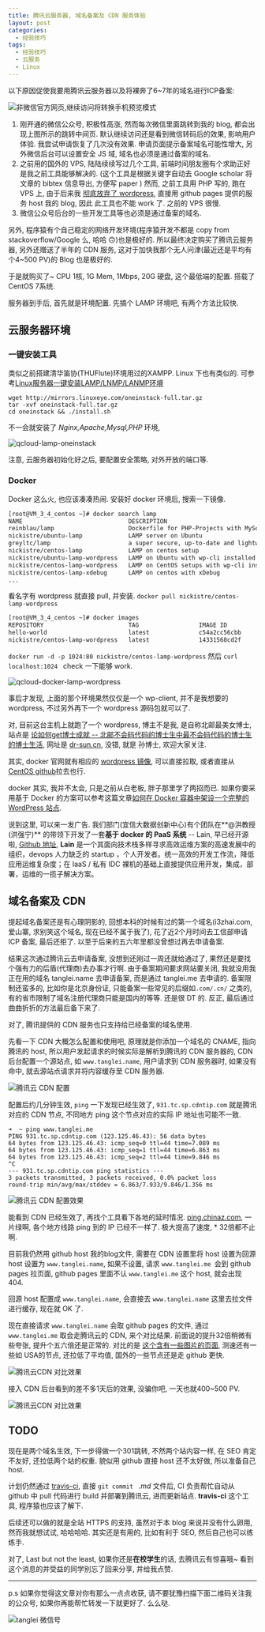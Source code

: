 ```yaml
---
title: 腾讯云服务器, 域名备案及 CDN 服务体验
layout: post
categories: 
  - 经验技巧
tags: 
  - 经验技巧
  - 云服务
  - Linux
---
```



以下原因促使我要用腾讯云服务器以及将裸奔了6~7年的域名进行ICP备案: 

![非微信官方网页,继续访问将转换手机预览模式](/resources/qcloud/wechat-encode-tanglei.name.jpg)

1. 刚开通的微信公众号, 积极性高涨, 然而每次微信里面跳转到我的 blog, 都会出现上图所示的跳转中间页. 默认继续访问还是看到微信转码后的效果, 影响用户体验. 我尝试申请恢复了几次没有效果. 申请页面提示备案域名可能性增大, 另外微信后台可以设置安全 JS 域, 域名也必须是通过备案的域名. 
2. 之前用的国外的 VPS, 陆陆续续写过几个工具, 前端时间朋友圈有个求助正好是我之前工具能够解决的. (这个工具是根据关键字自动去 Google scholar 将文章的 bibtex 信息导出, 方便写 paper ) 然而, 之前工具用 PHP 写的, 跑在 VPS 上, 由于后来我 [彻底放弃了 wordpress](http://www.tanglei.me/blog/give-up-wordpress-to-jekyll.html), 直接用 github pages 提供的服务 host 我的 blog, 因此 此工具也不能 work 了. 之前的 VPS 很慢. 
3. 微信公众号后台的一些开发工具等也必须是通过备案的域名. 

另外, 程序猿有个自己稳定的网络开发环境(程序猿开发不都是 copy from stackoverflow/Google 么, 哈哈 🙃)也是极好的. 所以最终决定购买了腾讯云服务器, 另外还赠送了半年的 CDN 服务, 这对于加快我那个无人问津(最近还是平均有个4~500 PV)的 Blog 也是极好的.

于是就购买了~  CPU 1核, 1G Mem, 1Mbps, 20G 硬盘, 这个最低端的配置. 
搭载了CentOS 7系统. 

服务器到手后, 首先就是环境配置. 先搞个 LAMP 环境吧, 有两个方法比较快. 

## 云服务器环境

### 一键安装工具

类似之前搭建清华笛协(THUFlute)环境用过的XAMPP. Linux 下也有类似的. 可参考[Linux服务器一键安装LAMP/LNMP/LANMP环境 ](http://bbs.qcloud.com/thread-8480-1-1.html)

```shell
wget http://mirrors.linuxeye.com/oneinstack-full.tar.gz  
tar -xvf oneinstack-full.tar.gz
cd oneinstack && ./install.sh
```

不一会就安装了 *Nginx,Apache,Mysql,PHP* 环境, 

![qcloud-lamp-oneinstack](/resources/qcloud/qcloud-lamp-oneinstack.jpg)

注意, 云服务器初始化好之后, 要配置安全策略, 对外开放的端口等. 

### Docker

Docker 这么火, 也应该凑凑热闹. 安装好 docker 环境后, 搜索一下镜像. 

```bash
[root@VM_3_4_centos ~]# docker search lamp
NAME                              DESCRIPTION                                     STARS     OFFICIAL   AUTOMATED
reinblau/lamp                     Dockerfile for PHP-Projects with MySql client   25                   [OK]
nickistre/ubuntu-lamp             LAMP server on Ubuntu                           12                   [OK]
greyltc/lamp                      a super secure, up-to-date and lightweight...   10                   [OK]
nickistre/centos-lamp             LAMP on centos setup                            8                    [OK]
nickistre/ubuntu-lamp-wordpress   LAMP on Ubuntu with wp-cli installed            7                    [OK]
nickistre/centos-lamp-wordpress   LAMP on CentOS setups with wp-cli installed     3                    [OK]
nickistre/centos-lamp-xdebug      LAMP on centos with xDebug                      2                    [OK]
...
```

看名字有 wordpress 就直接 pull, 并安装. `docker pull nickistre/centos-lamp-wordpress`

```bash
[root@VM_3_4_centos ~]# docker images
REPOSITORY                        TAG                 IMAGE ID            CREATED             SIZE
hello-world                       latest              c54a2cc56cbb        5 months ago        1.848 kB
nickistre/centos-lamp-wordpress   latest              14331568cd2f        6 months ago        547.4 MB
```

`docker run -d -p 1024:80 nickistre/centos-lamp-wordpress` 然后 `curl localhost:1024 ` check 一下能够 work. 

![qcloud-docker-lamp-wordpress](/resources/qcloud/docker-lamp-wordpress.png)

事后才发现, 上面的那个环境果然仅仅是一个 wp-client, 并不是我想要的 wordpress, 不过另外再下一个 wordpress 源码包就可以了. 

对, 目前这台主机上就跑了一个 wordpress, 博主不是我, 是自称北邮最美女博士, 站点是 [论如何get博士成就 -- 北邮不会码代码的博士生中最不会码代码的博士生的博士生活](http://www.dr-sun.cn/), 网址是 [dr-sun.cn](http://www.dr-sun.cn), 没错, 就是 孙博士, 欢迎大家关注. 

其实, docker 官网就有相应的 [wordpress 镜像](https://hub.docker.com/_/wordpress/), 可以直接拉取, 或者直接从 [CentOS github](https://github.com/CentOS/CentOS-Dockerfiles/tree/master/wordpress/centos7)拉去也行. 

docker 其实, 我并不太会, 只是之前从白老板, 胖子那里学了两招而已. 如果你要采用基于 Docker 的方案可以参考这篇文章[如何在 Docker 容器中架设一个完整的 WordPress 站点](https://linux.cn/article-5560-1.html). 

说到这里, 可以来一发广告. 我们部门(宜信大数据创新中心)有个团队在**@洪教授(洪强宁)** 的带领下开发了一套**基于 docker 的 PaaS 系统** -- Lain, 早已经开源啦, [Github 地址](https://github.com/laincloud/lain), **Lain** 是一个其面向技术栈多样寻求高效运维方案的高速发展中的组织，devops 人力缺乏的 startup ，个人开发者。统一高效的开发工作流，降低应用运维复杂度；在 IaaS / 私有 IDC 裸机的基础上直接提供应用开发，集成，部署，运维的一揽子解决方案。


## 域名备案及 CDN

提起域名备案还是有心理阴影的, 回想本科的时候有过的第一个域名(i3zhai.com, 爱山寨, 求别笑这个域名, 现在已经不属于我了), 花了近2个月时间去工信部申请 ICP 备案, 最后还拒了. 以至于后来的五六年里都没曾想过再去申请备案. 

结果这次通过腾讯云去申请备案, 没想到还刚过一周还就给通过了, 果然还是要找个强有力的后盾(代理商)去办事才行啊. 
由于备案期间要求网站要关闭, 我就没用我正在用的域名 tanglei.name 去申请备案, 而是通过 tanglei.me 去申请的. 
备案限制还蛮多的, 比如你是北京身份证, 只能备案一些常见的后缀如`.com/.cn/` 之类的, 有的省市限制了域名注册代理商只能是国内的等等. 还是很 DT 的. 反正, 最后通过曲曲折折的方法最后备下来了. 

对了, 腾讯提供的 CDN 服务也只支持给已经备案的域名使用. 

先看一下 CDN 大概怎么配置和使用吧, 原理就是你添加一个域名的 CNAME, 指向腾讯的 host, 所以用户发起请求的时候实际是解析到腾讯的 CDN 服务器的, CDN 后台配置一个源站点, 如 `www.tanglei.name`, 用户请求到 CDN 服务器时, 如果没有命中, 就去源站点请求并将内容缓存至 CDN 服务器. 

![腾讯云 CDN 配置](/resources/qcloud/www.tanglei.me-cdn-config.png)

配置后约几分钟生效, `ping` 一下发现已经生效了, `931.tc.sp.cdntip.com` 就是腾讯对应的 CDN 节点, 不同地方 ping 这个节点对应的实际 IP 地址也可能不一致. 

```
➜  ~ ping www.tanglei.me
PING 931.tc.sp.cdntip.com (123.125.46.43): 56 data bytes
64 bytes from 123.125.46.43: icmp_seq=0 ttl=44 time=7.089 ms
64 bytes from 123.125.46.43: icmp_seq=1 ttl=44 time=6.863 ms
64 bytes from 123.125.46.43: icmp_seq=2 ttl=44 time=9.846 ms
^C
--- 931.tc.sp.cdntip.com ping statistics ---
3 packets transmitted, 3 packets received, 0.0% packet loss
round-trip min/avg/max/stddev = 6.863/7.933/9.846/1.356 ms
```

![腾讯云 CDN 配置效果](/resources/qcloud/www.tanglei.me-ping-cdn.png)

能看到 CDN 已经生效了, 再找个工具看下各地的延时情况. [ping.chinaz.com](http://ping.chinaz.com/www.tanglei.me), 一片绿啊, 各个地方线路 ping 到的 IP 已经不一样了. 极大提高了速度, \* 32倍都不止啊. 

目前我仍然用 github host 我的blog文件, 需要在 CDN 设置里将 host 设置为回源host 设置为 `www.tanglei.name`, 如果不设置, 请求 `www.tanglei.me `会到 github pages 拉页面, github pages 里面不认 `www.tanglei.me` 这个 host, 就会出现 404. 

回源 host 配置成 `www.tanglei.name`, 会直接去 `www.tanglei.name` 这里去拉文件进行缓存, 现在就 OK 了. 

现在直接请求 `www.tanglei.name` 会取 github pages 的文件, 通过 `www.tanglei.me` 取会走腾讯云的 CDN, 来个对比结果. 
前面说的提升32倍稍微有些夸张, 提升个五六倍还是正常的. 对比的是 [这个含有一些图片的页面](http://www.tanglei.me/blog/app-in-mac-for-common.html), 测速还有一些如 USA的节点, 还拉低了平均值, 国外的一些节点还是走 github 更快. 

![腾讯云CDN 对比效果](/resources/qcloud/tanglei.name-vs-tanglei.me-cdn-.png)

接入 CDN 后台看到的差不多1天后的效果, 没骗你吧, 一天也就400~500 PV. 

![腾讯云CDN 对比效果](/resources/qcloud/qcloud-cdn-status.png)

## TODO

现在是两个域名生效, 下一步得做一个301跳转, 不然两个站内容一样, 在 SEO 肯定不友好, 还拉低两个站的权重. 貌似用 github 直接 host 还不太好做, 所以准备自己 host. 

计划仍然通过 [travis-ci](http://travis-ci.org/), 直接 `git commit ` *.md* 文件后, CI 负责帮忙自动从 github 中 pull 代码进行 build 并部署到腾讯云, 进而更新站点. **travis-ci** 这个工具, 程序猿也应该了解下. 

后续还可以做的就是全站 HTTPS 的支持, 虽然对于本 blog 来说并没有什么卵用, 然而我就想试试, 哈哈哈哈. 其实还是有用的, 比如有利于 SEO, 然后自己也可以练练手. 

对了, Last but not the least,  如果你还是**在校学生**的话, 去腾讯云有惊喜哦~ 看到这个消息的并受益的同学别忘了回来分享, 并给我点赞. 

---

p.s 如果你觉得这文章对你有那么一点点收获, 请不要犹豫扫描下面二维码关注我的公众号, 如果你再能帮忙转发一下就更好了. 么么哒.

![tanglei 微信号](/resources/wechat-tangleithu.jpg)
